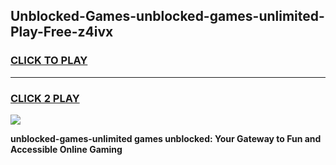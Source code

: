 
## Unblocked-Games-unblocked-games-unlimited-Play-Free-z4ivx
<h3>
<a href="https://premium76.site?title=unblocked-games-unlimited&ref=19M">CLICK TO PLAY</a></h3>
<hr>

<h3>
<a href="https://premium76.site?title=unblocked-games-unlimited&ref=19M">CLICK 2 PLAY</a>
  
</h3>

<a href="https://premium76.site?title=unblocked-games-unlimited&ref=19M"><img src="https://clearcache.store/games.png"></a>


**unblocked-games-unlimited games unblocked: Your Gateway to Fun and Accessible Online Gaming**
